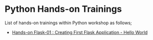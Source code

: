 # Python Hands-on Trainings

List of hands-on trainings within Python workshop as follows;

- [Hands-on Flask-01 : Creating First Flask Application - Hello World](./flask-01-hello-world-app/README.md)

